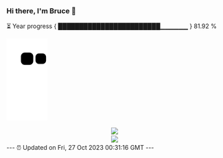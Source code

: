 ### Hi there, I'm Bruce 👋
⏳ Year progress { ████████████████████████▁▁▁▁▁▁ } 81.92 %

![](https://raw.githubusercontent.com/Swiftie13st/Swiftie13st/main/assets/github-contribution-grid-snake.svg)


<div align="center"> <img src="https://metrics.lecoq.io/Swiftie13st?template=classic&config.timezone=Asia%2FShanghai"> </div>

<div align="center"> <img src="https://github-readme-streak-stats.herokuapp.com/?user=Swiftie13st" /> </div>
---
⏰ Updated on Fri, 27 Oct 2023 00:31:16 GMT
---

